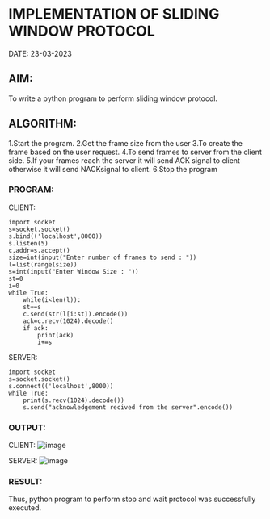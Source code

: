 # IMPLEMENTATION OF SLIDING WINDOW PROTOCOL
DATE: 23-03-2023
## AIM:
To write a python program to perform sliding window protocol.

## ALGORITHM:

   1.Start the program.
   2.Get the frame size from the user
   3.To create the frame based on the user request.
   4.To send frames to server from the client side.
   5.If your frames reach the server it will send ACK signal to client otherwise it will send NACKsignal to client.
   6.Stop the program

### PROGRAM:
CLIENT:
```
import socket
s=socket.socket()
s.bind(('localhost',8000))
s.listen(5)
c,addr=s.accept()
size=int(input("Enter number of frames to send : "))
l=list(range(size))
s=int(input("Enter Window Size : "))
st=0
i=0
while True:
    while(i<len(l)):
    st+=s
    c.send(str(l[i:st]).encode())
    ack=c.recv(1024).decode()
    if ack:
        print(ack)
        i+=s
```
SERVER:
```
import socket
s=socket.socket()
s.connect(('localhost',8000))
while True:
    print(s.recv(1024).decode())
    s.send("acknowledgement recived from the server".encode())
```
### OUTPUT:

CLIENT:
![image](https://github.com/Swetha733N/EX-3/assets/122199934/77ffb6fa-dca9-40f0-9f9d-8868827bac63)

SERVER:
![image](https://github.com/Swetha733N/EX-3/assets/122199934/5f5ba781-51e8-4696-b2d1-9b413cce2b71)

### RESULT:
Thus, python program to perform stop and wait protocol was successfully executed.
